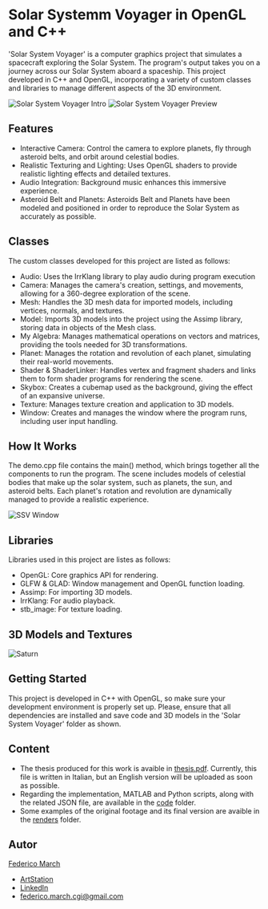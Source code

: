 # Solar Systemm Voyager in OpenGL and C++

'Solar System Voyager' is a computer graphics project that simulates a spacecraft exploring the Solar System. The program's output takes you on a journey across our Solar System aboard a spaceship. This project developed in C++ and OpenGL, incorporating a variety of custom classes and libraries to manage different aspects of the 3D environment. 

![Solar System Voyager Intro](https://github.com/FedericoCGI/Solar-System-Voyager-in-OpenGL-and-Cpp/blob/main/images/solarsystemintro.png)         ![Solar System Voyager Preview](https://github.com/FedericoCGI/Solar-System-Voyager-in-OpenGL-and-Cpp/blob/main/images/solarsystempreview.png)

## Features

- Interactive Camera: Control the camera to explore planets, fly through asteroid belts, and orbit around celestial bodies.
- Realistic Texturing and Lighting: Uses OpenGL shaders to provide realistic lighting effects and detailed textures.
- Audio Integration: Background music enhances this immersive experience.
- Asteroid Belt and Planets: Asteroids Belt and Planets have been modeled and positioned in order to reproduce the Solar System as accurately as possible.

## Classes

The custom classes developed for this project are listed as follows:

- Audio: Uses the IrrKlang library to play audio during program execution
- Camera: Manages the camera's creation, settings, and movements, allowing for a 360-degree exploration of the scene.
- Mesh: Handles the 3D mesh data for imported models, including vertices, normals, and textures.
- Model: Imports 3D models into the project using the Assimp library, storing data in objects of the Mesh class.
- My Algebra: Manages mathematical operations on vectors and matrices, providing the tools needed for 3D transformations.
- Planet: Manages the rotation and revolution of each planet, simulating their real-world movements.
- Shader & ShaderLinker: Handles vertex and fragment shaders and links them to form shader programs for rendering the scene.
- Skybox: Creates a cubemap used as the background, giving the effect of an expansive universe.
- Texture: Manages texture creation and application to 3D models.
- Window: Creates and manages the window where the program runs, including user input handling.

## How It Works

The demo.cpp file contains the main() method, which brings together all the components to run the program. The scene includes models of celestial bodies that make up the solar system, such as planets, the sun, and asteroid belts. Each planet's rotation and revolution are dynamically managed to provide a realistic experience.

![SSV Window](https://github.com/FedericoCGI/Solar-System-Voyager-in-OpenGL-and-Cpp/blob/main/images/ssv_window.png)

## Libraries

Libraries used in this project are listes as follows:
- OpenGL: Core graphics API for rendering.
- GLFW & GLAD: Window management and OpenGL function loading.
- Assimp: For importing 3D models.
- IrrKlang: For audio playback.
- stb_image: For texture loading.

## 3D Models and Textures

![Saturn](https://github.com/FedericoCGI/Solar-System-Voyager-in-OpenGL-and-Cpp/blob/main/images/saturn.png)

## Getting Started

This project is developed in C++ with OpenGL, so make sure your development environment is properly set up. Please, ensure that all dependencies are installed and save code and 3D models in the 'Solar System Voyager' folder as shown.

## Content
- The thesis produced for this work is avaible in [thesis.pdf](https://github.com/FedericoCGI/Integration-in-the-Google-Earth-Studio-Environment-for-Non-Tracking-Based-Matchmoving/tree/main/thesis). Currently, this file is written in Italian, but an English version will be uploaded as soon as possible.
- Regarding the implementation, MATLAB and Python scripts, along with the related JSON file, are available in the [code](https://github.com/FedericoCGI/Integration-in-the-Google-Earth-Studio-Environment-for-Non-Tracking-Based-Matchmoving/tree/main/code) folder.
- Some examples of the original footage and its final version are avaible in the [renders](https://github.com/FedericoCGI/Integration-in-the-Google-Earth-Studio-Environment-for-Non-Tracking-Based-Matchmoving/tree/main/renders) folder.

## Autor
[Federico March](https://github.com/FedericoCGI)
- [ArtStation](https://www.artstation.com/federicomarch_cgi)
- [LinkedIn](https://www.linkedin.com/in/federico-march-a15b17194/)
- federico.march.cgi@gmail.com

